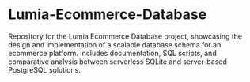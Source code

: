 # Lumia-Ecommerce-Database
Repository for the Lumia Ecommerce Database project, showcasing the design and implementation of a scalable database schema for an ecommerce platform. Includes documentation, SQL scripts, and comparative analysis between serverless SQLite and server-based PostgreSQL solutions.
